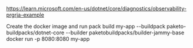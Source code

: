 <https://learn.microsoft.com/en-us/dotnet/core/diagnostics/observability-prgrja-example>

Create the docker image and run
pack build my-app --buildpack paketo-buildpacks/dotnet-core --builder paketobuildpacks/builder-jammy-base
docker run -p 8080:8080 my-app
